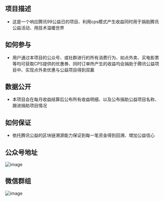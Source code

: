 ## 项目描述
* 这是一个响应腾讯99公益日的项目、利用cps模式产生收益同时用于捐助腾讯公益活动、用技术温暖世界
## 如何参与
* 用户通过本项目的公众号、或社群进行的所有消费行为、如点外卖、买电影票等均可获取CPS提供的优惠券、同时订单所产生的收益均会捐助于腾讯公益项目中、实现点外卖优惠与公益项目得到双赢
## 数据公开
* 本项目会在每月收益结算后公布所有收益明细、以及公布捐助公益项目名称、跟进捐助项目情况
## 如何保证
* 依托腾讯公益的区块链溯源能力保证到每一笔资金得到回溯、增加公益信心
## 公众号地址
![image](https://pic.stackoverflow.wiki/uploadImages/124/89/48/183/2022/09/09/20/08/0d891644-065c-40e4-825a-8ec35df90d8a.jpg)
## 微信群组
![image](https://pic.stackoverflow.wiki/uploadImages/124/89/48/183/2022/09/09/20/14/4d285e04-e966-4a61-bf62-c297d86cb816.jpg)
